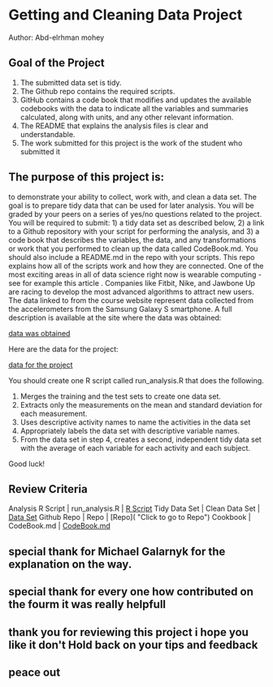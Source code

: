 # Getting and Cleaning Data Project
Author: Abd-elrhman mohey <br />

## Goal of the Project
1. The submitted data set is tidy.
2. The Github repo contains the required scripts.
3. GitHub contains a code book that modifies and updates the available codebooks with the data to indicate all the variables and summaries calculated, along with units, and any other relevant information.
4. The README that explains the analysis files is clear and understandable.
5. The work submitted for this project is the work of the student who submitted it

## The purpose of this project is: 
to demonstrate your ability to collect, work with, and clean a data set. The goal is to prepare tidy data that can be used for later analysis. You will be graded by your peers on a series of yes/no questions related to the project. You will be required to submit: 1) a tidy data set as described below, 2) a link to a Github repository with your script for performing the analysis, and 3) a code book that describes the variables, the data, and any transformations or work that you performed to clean up the data called CodeBook.md. You should also include a README.md in the repo with your scripts. This repo explains how all of the scripts work and how they are connected.
One of the most exciting areas in all of data science right now is wearable computing - see for example this article . Companies like Fitbit, Nike, and Jawbone Up are racing to develop the most advanced algorithms to attract new users. The data linked to from the course website represent data collected from the accelerometers from the Samsung Galaxy S smartphone. A full description is available at the site where the data was obtained:

[data was obtained](ahttp://archive.ics.uci.edu/ml/datasets/Human+Activity+Recognition+Using+Smartphones)

Here are the data for the project:

[data for the project](https://d396qusza40orc.cloudfront.net/getdata%2Fprojectfiles%2FUCI%20HAR%20Dataset.zip)

You should create one R script called run_analysis.R that does the following.

1. Merges the training and the test sets to create one data set.
2. Extracts only the measurements on the mean and standard deviation for each measurement.
3. Uses descriptive activity names to name the activities in the data set
4. Appropriately labels the data set with descriptive variable names.
5. From the data set in step 4, creates a second, independent tidy data set with the average of each variable for each activity and each subject.

Good luck!

## Review Criteria
Analysis R Script |  run_analysis.R |  [R Script]( "run_analysis.R")
Tidy Data Set |  Clean Data Set |  [Data Set]( "tidyData.txt")
Github Repo | Repo |  [Repo]( "Click to go to Repo")
Cookbook | CodeBook.md |  [CodeBook.md]( "CodeBook.md")

## special thank for Michael	Galarnyk	for the explanation on the way.
## special thank for every one how contributed on the fourm it was really helpfull 
## thank you for reviewing this project i hope you like it don't Hold back on your tips and feedback
## peace out 
